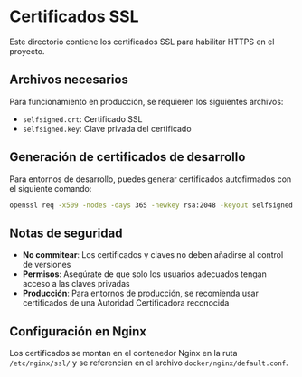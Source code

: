 # Certificados SSL

Este directorio contiene los certificados SSL para habilitar HTTPS en el proyecto.

## Archivos necesarios

Para funcionamiento en producción, se requieren los siguientes archivos:

- `selfsigned.crt`: Certificado SSL
- `selfsigned.key`: Clave privada del certificado

## Generación de certificados de desarrollo

Para entornos de desarrollo, puedes generar certificados autofirmados con el siguiente comando:

```bash
openssl req -x509 -nodes -days 365 -newkey rsa:2048 -keyout selfsigned.key -out selfsigned.crt
```

## Notas de seguridad

- **No commitear**: Los certificados y claves no deben añadirse al control de versiones
- **Permisos**: Asegúrate de que solo los usuarios adecuados tengan acceso a las claves privadas
- **Producción**: Para entornos de producción, se recomienda usar certificados de una Autoridad Certificadora reconocida

## Configuración en Nginx

Los certificados se montan en el contenedor Nginx en la ruta `/etc/nginx/ssl/` y se referencian en el archivo `docker/nginx/default.conf`. 